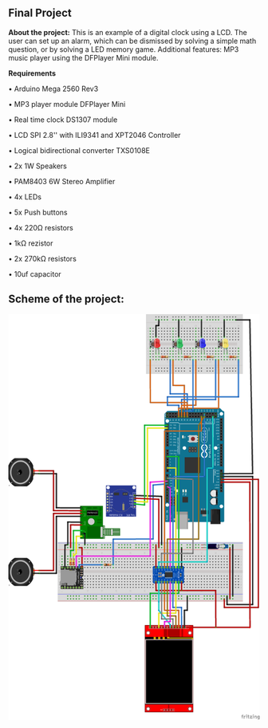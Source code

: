 ## Final Project
**About the project:**
This is an example of a digital clock using a LCD. The user can set up an alarm, which can be dismissed by solving a simple math question, or by solving a LED memory game. Additional features: MP3 music player using the DFPlayer Mini module.

**Requirements**

•	Arduino Mega 2560 Rev3

• MP3 player module DFPlayer Mini

• Real time clock DS1307 module

• LCD SPI  2.8'' with ILI9341 and XPT2046 Controller

• Logical bidirectional converter TXS0108E

• 2x 1W Speakers

• PAM8403 6W Stereo Amplifier

• 4x LEDs

• 5x Push buttons

• 4x 220Ω resistors

• 1kΩ rezistor

• 2x 270kΩ resistors

• 10uf capacitor

## Scheme of the project:

![Scheme of the project](https://github.com/DanielM24/Introduction-to-Robotics-Course/blob/master/Final%20project/Digital%20alarm%20clock.png)
